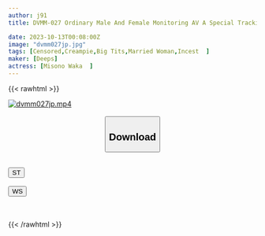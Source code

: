 ```yaml
---
author: j91
title: DVMM-027 Ordinary Male And Female Monitoring AV A Special Tracking Of A Mother And Child Who Committed Incest.On The Other Side Of The Magic Mirror Is A Newly Remarried Father! A New Big-breasted Mother And Her Virgin Son Have A Creampie In A Closed Room With Just The Two Of Them! ! ...The Story Behind The Story Mother-in-law And Son's Repeated Secret Incest With Father...6

date: 2023-10-13T00:08:00Z
image: "dvmm027jp.jpg"
tags: [Censored,Creampie,Big Tits,Married Woman,Incest	]
maker: [Deeps]
actress: [Misono Waka  ]
---
```



{{< rawhtml >}}

<div class="video" data-videoid="pjkk031z0ziW4X">
    <a href="javascript:;">
        <img src="https://my.j91.asia/posts/dvmm027jp/dvmm027jp.jpg" width="WIDTH" height="HEIGHT" alt="dvmm027jp.mp4" loading="lazy">
    </a>
</div>

<script type="text/javascript" src="https://j91.asia/asset/on-demand-st.js"></script>

<br>
  <link rel="stylesheet" href="https://j91.asia/asset/bs5.css">
  
  <center>
  <button class="btn btn-primary" type="button" data-bs-toggle="collapse" data-bs-target=".multi-collapse" aria-expanded="false" aria-controls="multiCollapseExample1 multiCollapseExample2"><h2>Download</h2></button></center>
</p>
<div class="row">
  <div class="col">
    <div class="collapse multi-collapse" id="multiCollapseExample1">
      <div class="card card-body">
	      	      <br>
<div class="buttons">  
<a href="https://streamtape.to/v/pjkk031z0ziW4X"><button class="btn-hover color-3"><i class="fa fa-download"></i> ST</button></a></div>
    </div>
  </div>
</div>
  <div class="col">
    <div class="collapse multi-collapse" id="multiCollapseExample2">
      <div class="card card-body">
	      <br>
<div class="buttons">
    <a href="https://wolfstream.tv/92t979of5lke"><button class="btn-hover color-9"><i class="fa fa-download"></i> WS</button></a></div>
<br><br>
      </div>
    </div>
  </div>
</div>

{{< /rawhtml >}}
